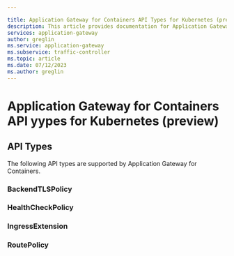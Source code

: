 ```yaml
---

title: Application Gateway for Containers API Types for Kubernetes (preview)
description: This article provides documentation for Application Gateway for Containers's API Types for Kubernetes.
services: application-gateway
author: greglin
ms.service: application-gateway
ms.subservice: traffic-controller
ms.topic: article
ms.date: 07/12/2023
ms.author: greglin
---
```


# Application Gateway for Containers API yypes for Kubernetes (preview)

## API Types
The following API types are supported by Application Gateway for Containers.

### BackendTLSPolicy

### HealthCheckPolicy

### IngressExtension

### RoutePolicy

